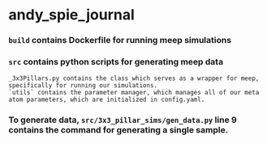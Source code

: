 # andy_spie_journal

### `build` contains Dockerfile for running meep simulations

### `src` contains python scripts for generating meep data
    _3x3Pillars.py contains the class which serves as a wrapper for meep, specifically for running our simulations.
    `utils` contains the parameter manager, which manages all of our meta atom parameters, which are initialized in config.yaml.
    
### To generate data, `src/3x3_pillar_sims/gen_data.py` line 9 contains the command for generating a single sample. 
